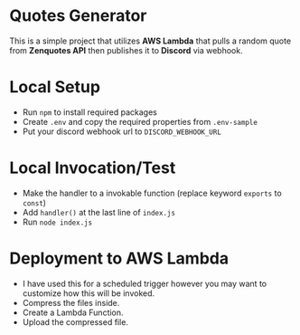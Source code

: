 # Quotes Generator

This is a simple project that utilizes **AWS Lambda** that pulls a random quote from **Zenquotes API** then publishes it to **Discord** via webhook.

# Local Setup

- Run `npm` to install required packages
- Create `.env` and copy the required properties from `.env-sample`
- Put your discord webhook url to `DISCORD_WEBHOOK_URL`

# Local Invocation/Test

- Make the handler to a invokable function (replace keyword `exports` to `const`)
- Add `handler()` at the last line of `index.js`
- Run `node index.js`

# Deployment to AWS Lambda

- I have used this for a scheduled trigger however you may want to customize how this will be invoked.
- Compress the files inside.
- Create a Lambda Function.
- Upload the compressed file.
